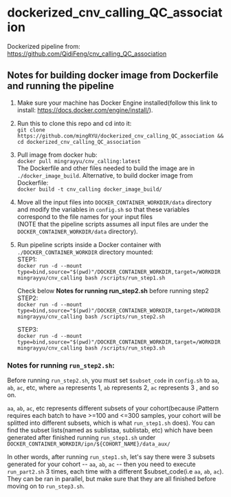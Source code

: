 # dockerized_cnv_calling_QC_association
Dockerized pipeline from: https://github.com/QidiFeng/cnv_calling_QC_association

## Notes for building docker image from Dockerfile and running the pipeline

1. Make sure your machine has Docker Engine installed(follow this link to install: https://docs.docker.com/engine/install/).
2. Run this to clone this repo and cd into it: <br/> `git clone https://github.com/mingRYU/dockerized_cnv_calling_QC_association && cd dockerized_cnv_calling_QC_association`
3. Pull image from docker hub: <br/> `docker pull mingrayyu/cnv_calling:latest` <br/>
    The Dockerfile and other files needed to build the image are in `./docker_image_build`. Alternative, to build docker image from Dockerfile: <br/> `docker build -t cnv_calling docker_image_build/`
4. Move all the input files into `DOCKER_CONTAINER_WORKDIR/data` directory and modify the variables in `config.sh` so that these variables correspond to the file names for your input files <br/>(NOTE that the pipeline scripts assumes all input files are under the `DOCKER_CONTAINER_WORKDIR/data` directory).
5. Run pipeline scripts inside a Docker container with `./DOCKER_CONTAINER_WORKDIR` directory mounted: <br/> 
    STEP1: <br/>`docker run -d --mount type=bind,source="$(pwd)"/DOCKER_CONTAINER_WORKDIR,target=/WORKDIR mingrayyu/cnv_calling bash /scripts/run_step1.sh`<br/>
    
    Check below **Notes for running run_step2.sh** before running step2 <br/>
    STEP2: <br/>`docker run -d --mount type=bind,source="$(pwd)"/DOCKER_CONTAINER_WORKDIR,target=/WORKDIR mingrayyu/cnv_calling bash /scripts/run_step2.sh`<br/>
    
    STEP3: <br/>`docker run -d --mount type=bind,source="$(pwd)"/DOCKER_CONTAINER_WORKDIR,target=/WORKDIR mingrayyu/cnv_calling bash /scripts/run_step3.sh`<br/>

### Notes for running `run_step2.sh`:
Before running `run_step2.sh`, you must set `$subset_code` in `config.sh` to `aa`, `ab`, `ac`, etc, where `aa` represents 1, `ab` represents 2, `ac` represents 3 , and so on.<br/> 

`aa`, `ab`, `ac`, etc represents different subsets of your cohort(because iPattern requires each batch to have >=100 and <=300 samples, your cohort will be splitted into different subsets, which is what `run_step1.sh` does). You can find the subset lists(named as sublistaa, sublistab, etc) which have been generated after finished running `run_step1.sh` under `DOCKER_CONTAINER_WORKDIR/ipn/${COHORT_NAME}/data_aux/`<br/>

In other words, after running `run_step1.sh`, let's say there were 3 subsets generated for your cohort -- `aa`, `ab`, `ac` -- then you need to execute `run_part2.sh` 3 times, each time with a different $subset_code(i.e `aa`, `ab`, `ac`). They can be ran in parallel, but make sure that they are all finished before moving on to `run_step3.sh`.
